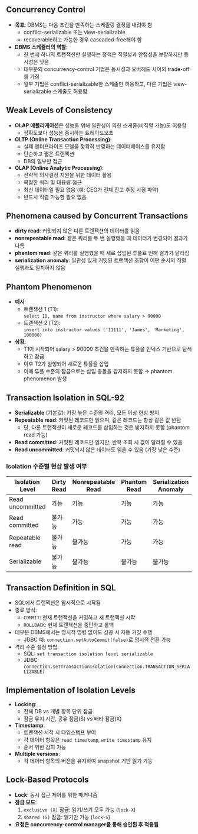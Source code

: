 ## Concurrency Control
- **목표**: DBMS는 다음 조건을 만족하는 스케줄링 결정을 내려야 함
  - conflict-serializable 또는 view-serializable
  - recoverable하고 가능한 경우 cascaded-free해야 함
- **DBMS 스케줄러의 역할**:
  - 한 번에 하나의 트랜잭션만 실행하는 정책은 직렬성과 안정성을 보장하지만 동시성은 낮음
  - 대부분의 concurrency-control 기법은 동시성과 오버헤드 사이의 trade-off를 가짐
  - 일부 기법은 conflict-serializable한 스케줄만 허용하고, 다른 기법은 view-serializable 스케줄도 허용함

## Weak Levels of Consistency
- **OLAP 애플리케이션**은 성능을 위해 일관성이 약한 스케줄(비직렬 가능)도 허용함
  - 정확도보다 성능을 중시하는 트레이드오프
- **OLTP (Online Transaction Processing)**:
  - 실제 엔터프라이즈 모델을 정확히 반영하는 데이터베이스를 유지함
  - 단순하고 짧은 트랜잭션
  - DB의 일부만 접근
- **OLAP (Online Analytic Processing)**:
  - 전략적 의사결정 지원을 위한 데이터 활용
  - 복잡한 쿼리 및 대용량 접근
  - 최신 데이터일 필요 없음 (예: CEO가 전체 잔고 추정 시점 파악)
  - 반드시 직렬 가능할 필요 없음

## Phenomena caused by Concurrent Transactions
- **dirty read**: 커밋되지 않은 다른 트랜잭션의 데이터를 읽음
- **nonrepeatable read**: 같은 쿼리를 두 번 실행했을 때 데이터가 변경되어 결과가 다름
- **phantom read**: 같은 쿼리를 실행했을 때 새로 삽입된 튜플로 인해 결과가 달라짐
- **serialization anomaly**: 일관성 있게 커밋된 트랜잭션 조합이 어떤 순서의 직렬 실행과도 일치하지 않음

## Phantom Phenomenon
- **예시**:
  - 트랜잭션 1 (T1):  
    `select ID, name from instructor where salary > 90000`
  - 트랜잭션 2 (T2):  
    `insert into instructor values ('11111', 'James', 'Marketing', 100000)`
- **상황**:
  - T1이 시작되어 salary > 90000 조건을 만족하는 튜플을 인덱스 기반으로 탐색하고 잠금
  - 이후 T2가 실행되어 새로운 튜플을 삽입
  - 이때 튜플 수준의 잠금으로는 삽입 충돌을 감지하지 못함 → phantom phenomenon 발생

## Transaction Isolation in SQL-92
- **Serializable** (기본값): 가장 높은 수준의 격리, 모든 이상 현상 방지
- **Repeatable read**: 커밋된 레코드만 읽으며, 같은 레코드는 항상 같은 값 반환
  - 단, 다른 트랜잭션이 새로운 레코드를 삽입하는 것은 방지하지 못함 (phantom read 가능)
- **Read committed**: 커밋된 레코드만 읽지만, 반복 조회 시 값이 달라질 수 있음
- **Read uncommitted**: 커밋되지 않은 데이터도 읽을 수 있음 (가장 낮은 수준)

### Isolation 수준별 현상 발생 여부

| Isolation Level      | Dirty Read | Nonrepeatable Read | Phantom Read | Serialization Anomaly |
|----------------------|------------|---------------------|---------------|------------------------|
| Read uncommitted     | 가능       | 가능                | 가능          | 가능                   |
| Read committed       | 불가능     | 가능                | 가능          | 가능                   |
| Repeatable read      | 불가능     | 불가능              | 가능          | 가능                   |
| Serializable         | 불가능     | 불가능              | 불가능        | 불가능                 |

## Transaction Definition in SQL
- SQL에서 트랜잭션은 암시적으로 시작됨
- 종료 방식:
  - `COMMIT`: 현재 트랜잭션을 커밋하고 새 트랜잭션 시작
  - `ROLLBACK`: 현재 트랜잭션을 중단하고 롤백
- 대부분 DBMS에서는 명시적 명령 없이도 성공 시 자동 커밋 수행
  - JDBC 예: `connection.setAutoCommit(false)`로 명시적 전환 가능
- 격리 수준 설정 방법:
  - SQL: `set transaction isolation level serializable`
  - JDBC: `connection.setTransactionIsolation(Connection.TRANSACTION_SERIALIZABLE)`

## Implementation of Isolation Levels
- **Locking**:
  - 전체 DB vs 개별 항목 단위 잠금
  - 잠금 유지 시간, 공유 잠금(S) vs 배타 잠금(X)
- **Timestamp**:
  - 트랜잭션 시작 시 타임스탬프 부여
  - 각 데이터 항목은 `read timestamp`, `write timestamp` 유지
  - 순서 위반 감지 가능
- **Multiple versions**:
  - 각 데이터 항목의 버전을 유지하여 snapshot 기반 읽기 가능

## Lock-Based Protocols
- **Lock**: 동시 접근 제어를 위한 메커니즘
- **잠금 모드**:
  1. `exclusive (X)` 잠금: 읽기/쓰기 모두 가능 (`lock-X`)
  2. `shared (S)` 잠금: 읽기만 가능 (`lock-S`)
- **요청은 concurrency-control manager를 통해 승인된 후 적용됨**


